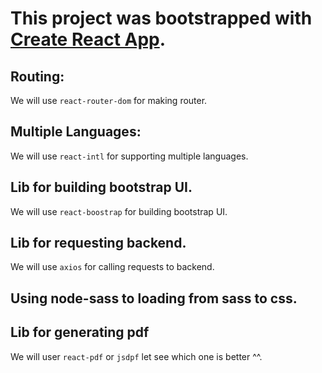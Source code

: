 # This project was bootstrapped with [Create React App](https://github.com/facebook/create-react-app).

## Routing:
 We will use `react-router-dom` for making router.
 
## Multiple Languages:
 We will use `react-intl` for supporting multiple languages.

## Lib for building bootstrap UI.
 We will use `react-boostrap` for building bootstrap UI.

## Lib for requesting backend.
 We will use `axios` for calling requests to backend.

## Using node-sass to loading from sass to css.

## Lib for generating pdf
 We will user `react-pdf` or `jsdpf` let see which one is better ^^.
